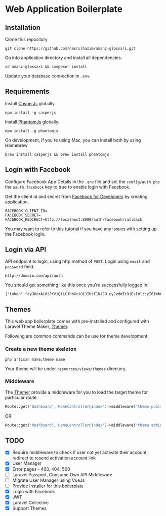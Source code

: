# Web Application Boilerplate

## Installation

Clone this repository

```
git clone https://github.com/nasrulhazim/amanz-glossari.git
```

Go into application directory and install all dependencies.

```
cd amanz-glossari && composer install
```

Update your database connection in `.env`.

## Requirements

Install [CasperJs](http://casperjs.org/) globally.

```
npm install -g casperjs
```

Install [PhantomJs](http://phantomjs.org/) globally.

```
npm install -g phantomjs
```

On development, if you're using Mac, you can install both by using Homebrew

```
brew install casperjs && brew install phantomjs
```

## Login with Facebook

Configure Facebook App Details in the `.env` file and set the `config/auth.php` the `oauth.facebook` key to true to enable login with Facebook.

Get the client id and secret from [Facebook for Developers](https://developers.facebook.com) by creating application.

```
FACEBOOK_CLIENT_ID=
FACEBOOK_SECRET=
FACEBOOK_REDIRECT=http://localhost:8000/auth/facebook/callback
```

You may want to refer to [this](https://www.youtube.com/watch?v=jBTEcvriY0U) tutorial if you have any issues with setting up the Facebook login.

## Login via API

API endpoint to login, using http method of `POST`. Login using `email` and `password` field.

```
http://domain.com/api/auth
```

You should get something like this once you're successfully logged in.

```
{"token":"eyJ0eXAiOiJKV1QiLCJhbGciOiJIUzI1NiJ9.eyJzdWIiOjEsImlzcyI6Imh0dHA6XC9cL2xvY2FsaG9zdDo4MDAwXC9hcGlcL2F1dGgiLCJpYXQiOjE0NzY5NzMyOTAsImV4cCI6MTQ3Njk3Njg5MCwibmJmIjoxNDc2OTczMjkwLCJqdGkiOiJkYzY3NjMxOTQ3MzYzMmFjMjQ4ZDg0ODgzZTI1N2M3ZiJ9.k5b8ubtSTRi6T8_kqLbxzmN4atC2v4XKAvmyn4a2YEI"}
```

## Themes

This web app boilerplate comes with pre-installed and configured with Laravel Theme Maker, [Themer](https://github.com/cleaniquecoders/themer). 

Following are common commands can be use for theme development.

### Create a new theme skeleton

```
php artisan make:theme name
```

Your theme will be under `resources/views/themes` directory.

### Middleware

The [Themer](https://github.com/cleaniquecoders/themer) provide a middleware for you to load the target theme for particular route. 

```php
Route::get('dashboard','HomeController@index')->middleware('theme:public');
```

OR

```php
Route::get('dashboard','HomeController@index')->middleware('theme:admin');
```

## TODO

- [x] Require middleware to check if user not yet activate their account, redirect to resend activation account link
- [x] User Manager
- [x] Error pages - 403, 404, 500
- [ ] Laravel Passport, Consume Own API Middleware
- [ ] Migrate User Manager using VueJs
- [ ] Provide Installer for this boilerplate
- [x] Login with Facebook
- [x] JWT
- [x] Laravel Collective
- [x] Support Themes
